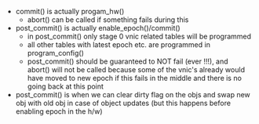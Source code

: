 - commit() is actually progam_hw()
  - abort() can be called if something fails during this
- post_commit() is actually enable_epoch()/commit()
  - in post_commit() only stage 0 vnic related tables will be programmed
  - all other tables with latest epoch etc. are programmed in program_config()
  - post_commit() should be guaranteed to NOT fail (ever !!!), and abort() will
    not be called because some of the vnic's already would have moved to new
    epoch if this fails in the middle and there is no going back at this point
- post_commit() is when we can clear dirty flag on the objs and swap new obj
  with old obj in case of object updates (but this happens before enabling
  epoch in the h/w)

